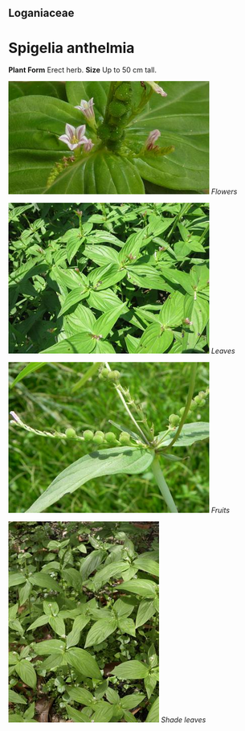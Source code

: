 ## Loganiaceae
# Spigelia anthelmia

**Plant Form** Erect herb. **Size** Up to 50 cm tall.


![Flowers](59616_8f6ba6e58590ccd7aea9dfbd5acf5a85b00d5a53_960px.jpg)
 *Flowers* 

![Leaves](59707_BMW_8197_Spigelia_anthelmia_3.jpg)
 *Leaves* 

![Fruits](59618_Developing_fruits-Spigelia_anthelmia-_Joao_Medeiros.jpg)
 *Fruits* 

![Shade leaves](59615_75893668ee2a481e3565240a7242282ce6adc665_960px.jpg)
 *Shade leaves* 

